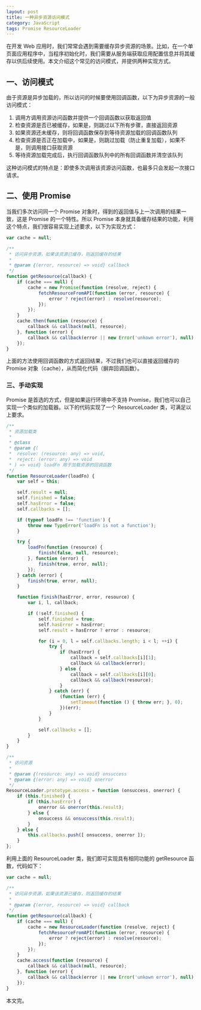```yaml
---
layout: post
title: 一种异步资源访问模式
category: JavaScript
tags: Promise ResourceLoader
---
```


在开发 Web 应用时，我们常常会遇到需要缓存异步资源的场景。比如，在一个单页面应用程序中，当程序初始化时，我们需要从服务端获取应用配置信息并将其缓存以供后续使用。本文介绍这个常见的访问模式，并提供两种实现方式。

<!--more-->

## 一、访问模式

由于资源是异步加载的，所以访问的时候要使用回调函数，以下为异步资源的一般访问模式：

1. 调用方调用资源访问函数并提供一个回调函数以获取返回值
2. 检查资源是否已被缓存，如果是，则跳过以下所有步骤，直接返回资源
3. 如果资源还未缓存，则将回调函数保存到等待资源加载的回调函数队列
4. 检查资源是否正在加载中，如果是，则跳过加载（防止重复加载），如果不是，则调用接口获取资源
5. 等待资源加载完成后，执行回调函数队列中的所有回调函数并清空该队列

这种访问模式的特点是：即使多次调用该资源访问函数，也最多只会发起一次接口请求。

## 二、使用 Promise

当我们多次访问同一个 Promise 对象时，得到的返回值与上一次调用的结果一致，这是 Promise 的一个特性。所以 Promise 本身就具备缓存结果的功能，利用这个特点，我们很容易实现上述要求，以下为实现方式：

```js
var cache = null;

/**
 * 访问异步资源，如果该资源已缓存，则返回缓存的结果
 *
 * @param {(error, resource) => void} callback
 */
function getResource(callback) {
    if (cache === null) {
        cache = new Promise(function (resolve, reject) {
            fetchResourceFromAPI(function (error, resource) {
                error ? reject(error) : resolve(resource);
            });
        });
    }
    cache.then(function (resource) {
        callback && callback(null, resource);
    }, function (error) {
        callback && callback(error || new Error('unkown error'), null);
    });
}
```

上面的方法使用回调函数的方式返回结果，不过我们也可以直接返回缓存的 Promise 对象（cache），从而简化代码（摒弃回调函数）。

### 三、手动实现

Promise 是首选的方式，但是如果运行环境中不支持 Promise，我们也可以自己实现一个类似的加载器。以下的代码实现了一个 ResourceLoader 类，可满足以上要求。

```js
/**
 * 资源加载类
 *
 * @class
 * @param {(
 *  resolve: (resource: any) => void,
 *  reject: (error: any) => void
 * ) => void} loadFn 用于加载资源的回调函数
 */
function ResourceLoader(loadFn) {
    var self = this;

    self.result = null;
    self.finished = false;
    self.hasError = false;
    self.callbacks = [];

    if (typeof loadFn !== 'function') {
        throw new TypeError('loadFn is not a function');
    }

    try {
        loadFn(function (resource) {
            finish(false, null, resource);
        }, function (error) {
            finish(true, error, null);
        });
    } catch (error) {
        finish(true, error, null);
    }

    function finish(hasError, error, resource) {
        var i, l, callback;

        if (!self.finished) {
            self.finished = true;
            self.hasError = hasError;
            self.result = hasError ? error : resource;

            for (i = 0, l = self.callbacks.length; i < l; ++i) {
                try {
                    if (hasError) {
                        callback = self.callbacks[i][1];
                        callback && callback(error);
                    } else {
                        callback = self.callbacks[i][0];
                        callback && callback(resource);
                    }
                } catch (err) {
                    (function (err) {
                        setTimeout(function () { throw err; }, 0); 
                    })(err);
                }
            }

            self.callbacks = [];
        }
    }
}

/**
 * 访问资源
 * 
 * @param {(resource: any) => void} onsuccess
 * @param {(error: any) => void} onerror
 */
ResourceLoader.prototype.access = function (onsuccess, onerror) {
    if (this.finished) {
        if (this.hasError) {
            onerror && onerror(this.result);
        } else {
            onsuccess && onsuccess(this.result);
        }
    } else {
        this.callbacks.push([ onsuccess, onerror ]);
    }
};
```

利用上面的 ResourceLoader 类，我们即可实现具有相同功能的 getResource 函数，代码如下：

```js
var cache = null;

/**
 * 访问异步资源，如果该资源已缓存，则返回缓存的结果
 *
 * @param {(error, resource) => void} callback
 */
function getResource(callback) {
    if (cache === null) {
        cache = new ResourceLoader(function (resolve, reject) {
            fetchResourceFromAPI(function (error, resource) {
                error ? reject(error) : resolve(resource);
            });
        });
    }
    cache.access(function (resource) {
        callback && callback(null, resource);
    }, function (error) {
        callback && callback(error || new Error('unkown error'), null);
    });
}
```

本文完。
